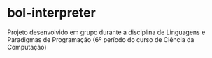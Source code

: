 # bol-interpreter
 Projeto desenvolvido em grupo durante a disciplina de Linguagens e Paradigmas de Programação (6º período do curso de Ciência da Computação)
